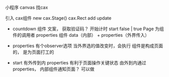 小程序 canvas 找cax

引入 cax组件
new cax.Stage()
cax.Rect
add
update

- countdown 组件
   文案， 获取验证码？
   开始计时 start  false | true
   Page 为组件的调用者 properties
   组件 data（内部） + properties（外界传入）
   <countdown start= "{{start}}" />

- properties 有个observer选项
当外界选的值改变时，会执行
组件是构成页面的， 是为页面打工的

- start 有外传到内 properties
    有利于页面操作关键状态
    由外到内通过properties，
    内部组件通知页面？ 可以做